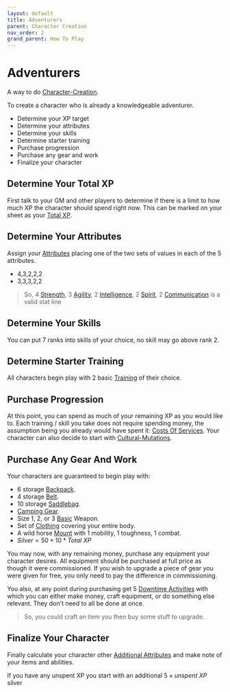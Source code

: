 ```yaml
---
layout: default
title: Adventurers
parent: Character Creation
nav_order: 2
grand_parent: How To Play
---
```

# Adventurers
A way to do [Character-Creation](Character-Creation).

To create a character who is already a knowledgeable adventurer. 
* Determine your XP target
* Determine your attributes
* Determine your skills
* Determine starter training
* Purchase progression
* Purchase any gear and work
* Finalize your character

## Determine Your Total XP
First talk to your GM and other players to determine if there is a limit to how much XP the character should spend right now. This can be marked on your sheet as your [Total XP](Core/Stats.md#Total%20XP).

## Determine Your Attributes
Assign your [Attributes](Core/Stats.md#Attributes) placing one of the two sets of values in each of the 5 attributes.
* 4,3,2,2,2
* 3,3,3,2,2

> So, 4 [Strength](Core/Strength.md), 3 [Agility](Core/Agility.md), 2 [Intelligence](Core/Intelligence.md), 2 [Spirit](Core/Spirit.md), 2 [Communication](Core/Communication.md) is a valid stat line 

## Determine Your Skills
You can put 7 ranks into skills of your choice, no skill may go above rank 2.

## Determine Starter Training
All characters begin play with 2 basic [Training](Character-Development#Training) of their choice.

## Purchase Progression
At this point, you can spend as much of your remaining XP as you would like to. Each training / skill you take does not require spending money, the assumption being you already would have spent it: [Costs Of Services](Services#Costs%20Of%20Services). Your character can also decide to start with [Cultural-Mutations](Cultural-Mutations).

## Purchase Any Gear And Work
Your characters are guaranteed to begin play with:
* 6 storage [Backpack](Storage#Backpack).
* 4 storage [Belt](Storage#Belt).
* 10 storage [Saddlebag](Storage#Saddlebag).
* [Camping Gear](Example-Gear#Camping%20Gear).
* Size 1, 2, or 3 [Basic](Core/Weapons.md#Basic) Weapon.
* Set of [Clothing](Example-Gear#Clothing) covering your entire body.
* A wild horse [Mount](Mounts) with 1 mobility, 1 toughness, 1 combat.
* $Silver = 50 + 10 * Total\ XP$

You may now, with any remaining money, purchase any equipment your character desires. All equipment should be purchased at full price as though it were commissioned. If you wish to upgrade a piece of gear you were given for free, you only need to pay the difference in commissioning.

You also, at any point during purchasing get 5 [Downtime Activities](Activities#Downtime%20Activity) with which you can either make money, craft equipment, or do something else relevant. They don't need to all be done at once. 

> So, you could craft an item you then buy some stuff to upgrade.

## Finalize Your Character
Finally calculate your character other [Additional Attributes](Core/Stats.md#Additional%20Attributes) and make note of your items and abilities.

If you have any unspent XP you start with an additional $5 \times unspent\ XP$ silver



